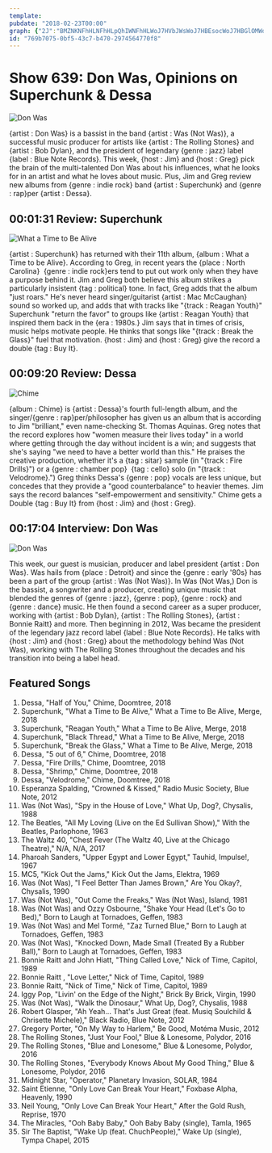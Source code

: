 ```yaml
---
template: 
pubdate: "2018-02-23T00:00"
graph: {"2J":"BMZNKNFhHLNFhHLpQhIWNFhHLWoJ7HVbJWsWoJ7HBEsocWoJ7HBGlOMWoJ7H97qipX6cfd97qipBHm1G","FK":"BLOKPUekQE7PiD7BLOKPBIz9dBLOKP7PiD79wl56UekQEWAWcg97qipX6cfd97qipBHm1G","SG":"BHAstX2mY9BHAstOzLAZBHAstlECOwOzLAZWXhmeBMlTxOzLAZ9MGtlOzLAZOzLAZjVH9K"}
id: "769b7075-0bf5-43c7-b470-2974564770f8"
---
```






# Show 639: Don Was, Opinions on Superchunk & Dessa

![Don Was](https://static.soundopinions.org/images/2018/don_was.jpg)

{artist : Don Was} is a bassist in the band {artist : Was (Not Was)}, a successful music producer for artists like {artist : The Rolling Stones} and {artist : Bob Dylan}, and the president of legendary {genre : jazz} label {label : Blue Note Records}. This week, {host : Jim} and {host : Greg} pick the brain of the multi-talented Don Was about his influences, what he looks for in an artist and what he loves about music. Plus, Jim and Greg review new albums from {genre : indie rock} band {artist : Superchunk} and {genre : rap}per {artist : Dessa}.



## 00:01:31 Review: Superchunk

![What a Time to Be Alive](https://static.soundopinions.org/assets/639/2J0.jpg)

{artist : Superchunk} has returned with their 11th album, {album : What a Time to be Alive}. According to Greg, in recent years the {place : North Carolina}  {genre : indie rock}ers tend to put out work only when they have a purpose behind it. Jim and Greg both believe this album strikes a particularly insistent {tag : political} tone. In fact, Greg adds that the album "just roars." He's never heard singer/guitarist {artist : Mac McCaughan} sound so worked up, and adds that with tracks like "{track : Reagan Youth}" Superchunk "return the favor" to groups like {artist : Reagan Youth} that inspired them back in the {era : 1980s.} Jim says that in times of crisis, music helps motivate people. He thinks that songs like "{track : Break the Glass}" fuel that motivation. {host : Jim} and {host : Greg} give the record a double {tag : Buy It}.



## 00:09:20 Review: Dessa

![Chime](https://static.soundopinions.org/assets/639/FK0.jpg)

{album : Chime} is {artist : Dessa}'s fourth full-length album, and the singer/{genre : rap}per/philosopher has given us an album that is according to Jim "brilliant," even name-checking St. Thomas Aquinas. Greg notes that the record explores how "women measure their lives today" in a world where getting through the day without incident is a win; and suggests that she's saying "we need to have a better world than this." He praises the creative production, whether it's a {tag : sitar} sample (in "{track : Fire Drills}") or a {genre : chamber pop}  {tag : cello} solo (in "{track : Velodrome}.") Greg thinks Dessa's {genre : pop} vocals are less unique, but concedes that they provide a "good counterbalance" to heavier themes. Jim says the record balances "self-empowerment and sensitivity." Chime gets a Double {tag : Buy It} from {host : Jim} and {host : Greg}.



## 00:17:04 Interview: Don Was

![Don Was](https://static.soundopinions.org/assets/639/SG0.jpg)

This week, our guest is musician, producer and label president {artist : Don Was}. Was hails from {place : Detroit} and since the {genre : early '80s} has been a part of the group {artist : Was (Not Was)}. In Was (Not Was,) Don is the bassist, a songwriter and a producer, creating unique music that blended the genres of {genre : jazz}, {genre : pop}, {genre : rock} and {genre : dance} music. He then found a second career as a super producer, working with {artist : Bob Dylan}, {artist : The Rolling Stones}, {artist : Bonnie Raitt} and more. Then beginning in 2012, Was became the president of the legendary jazz record label {label : Blue Note Records}. He talks with {host : Jim} and {host : Greg} about the methodology behind Was (Not Was), working with The Rolling Stones throughout the decades and his transition into being a label head.



## Featured Songs

1. Dessa, "Half of You," Chime, Doomtree, 2018
2. Superchunk, "What a Time to Be Alive," What a Time to Be Alive, Merge, 2018
3. Superchunk, "Reagan Youth," What a Time to Be Alive, Merge, 2018
4. Superchunk, "Black Thread," What a Time to Be Alive, Merge, 2018
5. Superchunk, "Break the Glass," What a Time to Be Alive, Merge, 2018
6. Dessa, "5 out of 6," Chime, Doomtree, 2018
7. Dessa, "Fire Drills," Chime, Doomtree, 2018
8. Dessa, "Shrimp," Chime, Doomtree, 2018
9. Dessa, "Velodrome," Chime, Doomtree, 2018
10. Esperanza Spalding, "Crowned & Kissed," Radio Music Society, Blue Note, 2012
11. Was (Not Was), "Spy in the House of Love," What Up, Dog?, Chysalis, 1988
12. The Beatles, "All My Loving (Live on the Ed Sullivan Show)," With the Beatles, Parlophone, 1963
13. The Waltz 40, "Chest Fever (The Waltz 40, Live at the Chicago Theatre)," N/A, N/A, 2017
14. Pharoah Sanders, "Upper Egypt and Lower Egypt," Tauhid, Impulse!, 1967
15. MC5, "Kick Out the Jams," Kick Out the Jams, Elektra, 1969
16. Was (Not Was), "I Feel Better Than James Brown," Are You Okay?, Chysalis, 1990
17. Was (Not Was), "Out Come the Freaks," Was (Not Was), Island, 1981
18. Was (Not Was) and Ozzy Osbourne, "Shake Your Head (Let's Go to Bed)," Born to Laugh at Tornadoes, Geffen, 1983
19. Was (Not Was) and Mel Tormé, "Zaz Turned Blue," Born to Laugh at Tornadoes, Geffen, 1983
20. Was (Not Was), "Knocked Down, Made Small (Treated By a Rubber Ball)," Born to Laugh at Tornadoes, Geffen, 1983
21. Bonnie Raitt and John Hiatt, "Thing Called Love," Nick of Time, Capitol, 1989
22. Bonnie Raitt , "Love Letter," Nick of Time, Capitol, 1989
23. Bonnie Raitt, "Nick of Time," Nick of Time, Capitol, 1989
24. Iggy Pop, "Livin' on the Edge of the Night," Brick By Brick, Virgin, 1990
25. Was (Not Was), "Walk the Dinosaur," What Up, Dog?, Chysalis, 1988
26. Robert Glasper, "Ah Yeah... That's Just Great (feat. Musiq Soulchild & Chrisette Michele)," Black Radio, Blue Note, 2012
27. Gregory Porter, "On My Way to Harlem," Be Good, Motéma Music, 2012
28. The Rolling Stones, "Just Your Fool," Blue & Lonesome, Polydor, 2016
29. The Rolling Stones, "Blue and Lonesome," Blue & Lonesome, Polydor, 2016
30. The Rolling Stones, "Everybody Knows About My Good Thing," Blue & Lonesome, Polydor, 2016
31. Midnight Star, "Operator," Planetary Invasion, SOLAR, 1984
32. Saint Etienne, "Only Love Can Break Your Heart," Foxbase Alpha, Heavenly, 1990
33. Neil Young, "Only Love Can Break Your Heart," After the Gold Rush, Reprise, 1970
34. The Miracles, "Ooh Baby Baby," Ooh Baby Baby (single), Tamla, 1965
35. Sir The Baptist, "Wake Up (feat. ChuchPeople)," Wake Up (single), Tympa Chapel, 2015